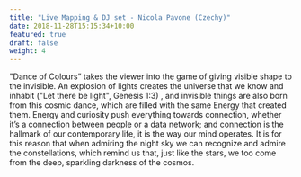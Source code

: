 ```yaml
---
title: "Live Mapping & DJ set - Nicola Pavone (Czechy)"
date: 2018-11-28T15:15:34+10:00
featured: true
draft: false
weight: 4
---
```

"Dance of Colours” takes the viewer into the game of giving visible shape to the invisible. An explosion of lights creates the universe that we know and inhabit ("Let there be light", Genesis 1:3) , and invisible things are also born from this cosmic dance, which are filled with the same Energy that created them.
Energy and curiosity push everything towards connection, whether it’s a connection between people or a data network; and connection is the hallmark of our contemporary life, it is the way our mind operates. It is for this reason that when admiring the night sky we can recognize and admire the constellations, which remind us that, just like the stars, we too come from the deep, sparkling darkness of the cosmos.